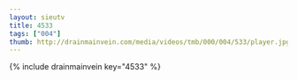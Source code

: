 ```yaml
--- 
layout: sieutv
title: 4533
tags: ["004"]
thumb: http://drainmainvein.com/media/videos/tmb/000/004/533/player.jpg
---
```

{% include drainmainvein key="4533" %} 
